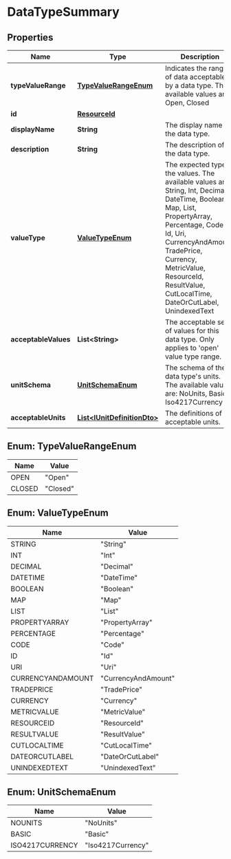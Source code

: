 

# DataTypeSummary


## Properties

| Name | Type | Description | Notes |
|------------ | ------------- | ------------- | -------------|
|**typeValueRange** | [**TypeValueRangeEnum**](#TypeValueRangeEnum) | Indicates the range of data acceptable by a data type. The available values are: Open, Closed |  |
|**id** | [**ResourceId**](ResourceId.md) |  |  |
|**displayName** | **String** | The display name of the data type. |  |
|**description** | **String** | The description of the data type. |  |
|**valueType** | [**ValueTypeEnum**](#ValueTypeEnum) | The expected type of the values. The available values are: String, Int, Decimal, DateTime, Boolean, Map, List, PropertyArray, Percentage, Code, Id, Uri, CurrencyAndAmount, TradePrice, Currency, MetricValue, ResourceId, ResultValue, CutLocalTime, DateOrCutLabel, UnindexedText |  |
|**acceptableValues** | **List&lt;String&gt;** | The acceptable set of values for this data type. Only applies to &#39;open&#39; value type range. |  [optional] |
|**unitSchema** | [**UnitSchemaEnum**](#UnitSchemaEnum) | The schema of the data type&#39;s units. The available values are: NoUnits, Basic, Iso4217Currency |  [optional] |
|**acceptableUnits** | [**List&lt;IUnitDefinitionDto&gt;**](IUnitDefinitionDto.md) | The definitions of the acceptable units. |  [optional] |



## Enum: TypeValueRangeEnum

| Name | Value |
|---- | -----|
| OPEN | &quot;Open&quot; |
| CLOSED | &quot;Closed&quot; |



## Enum: ValueTypeEnum

| Name | Value |
|---- | -----|
| STRING | &quot;String&quot; |
| INT | &quot;Int&quot; |
| DECIMAL | &quot;Decimal&quot; |
| DATETIME | &quot;DateTime&quot; |
| BOOLEAN | &quot;Boolean&quot; |
| MAP | &quot;Map&quot; |
| LIST | &quot;List&quot; |
| PROPERTYARRAY | &quot;PropertyArray&quot; |
| PERCENTAGE | &quot;Percentage&quot; |
| CODE | &quot;Code&quot; |
| ID | &quot;Id&quot; |
| URI | &quot;Uri&quot; |
| CURRENCYANDAMOUNT | &quot;CurrencyAndAmount&quot; |
| TRADEPRICE | &quot;TradePrice&quot; |
| CURRENCY | &quot;Currency&quot; |
| METRICVALUE | &quot;MetricValue&quot; |
| RESOURCEID | &quot;ResourceId&quot; |
| RESULTVALUE | &quot;ResultValue&quot; |
| CUTLOCALTIME | &quot;CutLocalTime&quot; |
| DATEORCUTLABEL | &quot;DateOrCutLabel&quot; |
| UNINDEXEDTEXT | &quot;UnindexedText&quot; |



## Enum: UnitSchemaEnum

| Name | Value |
|---- | -----|
| NOUNITS | &quot;NoUnits&quot; |
| BASIC | &quot;Basic&quot; |
| ISO4217CURRENCY | &quot;Iso4217Currency&quot; |



